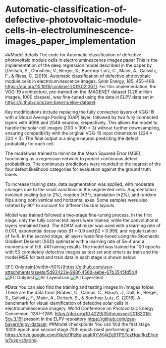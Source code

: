 # Automatic-classification-of-defective-photovoltaic-module-cells-in-electroluminescence-images_paper_implementation
##Model details
The code for Automatic classification of defective photovoltaic module cells in electroluminescence images paper
This is the implementation of the deep regression model described in the paper by [Deitsch, S., Christlein, V., Berger, S., Buerhop-Lutz, C., Maier, A., Gallwitz, F., & Riess, C. (2019). Automatic classification of defective photovoltaic module cells in electroluminescence images. Solar Energy, 185, 455–468. https://doi.org/10.1016/j.solener.2019.02.067].
For this implementation, the VGG-19 architecture, pre-trained on the IMAGENET dataset (1.28 million images, 1000 classes), was fine-tuned using the data in ELPV data set in https://github.com/zae-bayern/elpv-dataset.

Key modifications include replacing the fully connected layers of VGG-19 with a Global Average Pooling (GAP) layer, followed by two fully connected layers with 4096 and 2048 neurons, respectively. This allows the model to handle the solar cell images (300 × 300 × 3) without further downsampling, ensuring compatibility with the original VGG-19 input dimensions (224 × 224 × 3). The final output is a single neuron predicting the defect probability for each cell.

The model was trained to minimize the Mean Squared Error (MSE), functioning as a regression network to predict continuous defect probabilities. The continuous predictions were rounded to the nearest of the four defect likelihood categories for evaluation against the ground truth labels.

To increase training data, data augmentation was applied, with moderate changes due to the small variations in the segmented cells. Augmentation involved scaling (up to 2%), rotation (±3°), translation (±2%), and random flips along both vertical and horizontal axes. Some samples were also rotated by 90° to account for different busbar layouts.

Model was trained followed a two-stage fine-tuning process. In the first stage, only the fully connected layers were trained, while the convolutional layers remained fixed. The ADAM optimizer was used with a learning rate of 0.001, exponential decay rates β1 = 0.9 and β2 = 0.999, and regularization of 1e-8. In the second stage, all layers were fine-tuned using the Stochastic Gradient Descent (SGD) optimizer with a learning rate of 5e-4 and a momentum of 0.9.
##Training results
The model was trained for 100 epochs with 50 completely defective images as test set and others as train and the model MSE for test and train data in each stage is shown below:


![FC Onlytrain]{width=50%}(https://github.com/user-attachments/assets/5d93423a-998f-456d-aebe-67b3545fd5b1)
![FC Onlytest](https://github.com/user-attachments/assets/b89e303c-cd09-49ea-85e8-da21a45b1676)
![All Layerstrain](https://github.com/user-attachments/assets/47d8983e-0b71-49ef-8b2e-93e9678b32b7)
![All Layerstest](https://github.com/user-attachments/assets/9f458bcb-1a16-4c1b-8729-ecd98f21d4db)


#Data
You can also find the training and testing images in /images folder. These are the data from [Brabec, C., Camus, C., Hauch, J., Doll, B., Berger, S., Gallwitz, F., Maier, A., Deitsch, S., & Buerhop-Lutz, C. (2018). A benchmark for visual identification of defective solar cells in electroluminescence imagery. World Conference on Photovoltaic Energy Conversion, 1287–1289. https://doi.org/10.4229/35theupvsec20182018-5cv.3.15] present in the ELPV repository https://github.com/zae-bayern/elpv-dataset. 
##Model checkpoints
You can find the first stage 100th epoch and second stage 73th epoch (best performing) in https://drive.google.com/file/d/1PzKajzoahRYVK4tZg5TPSTozHquifkzE/view?usp=sharing.  
